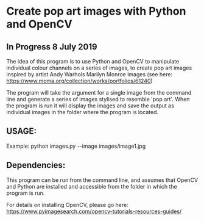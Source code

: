 # Create pop art images with Python and OpenCV 
## In Progress 8 July 2019
The idea of this program is to use Python and OpenCV to manipulate individual colour channels on a series of images, to create pop art images inspired by artist Andy Warhols Marilyn Monroe images (see here: https://www.moma.org/collection/works/portfolios/61240)

The program will take the argument for a single image from the command line and generate a series of images stylised to resemble 'pop art'. When the program is run it will display the images and save the output as individual images in the folder where the program is located.

## USAGE: 
Example: python images.py --image images/image1.jpg 

## Dependencies:
This program can be run from the command line, and assumes that OpenCV and Python are installed and accessible from the folder in which the program is run.

For details on installing OpenCV, please go here: https://www.pyimagesearch.com/opencv-tutorials-resources-guides/
